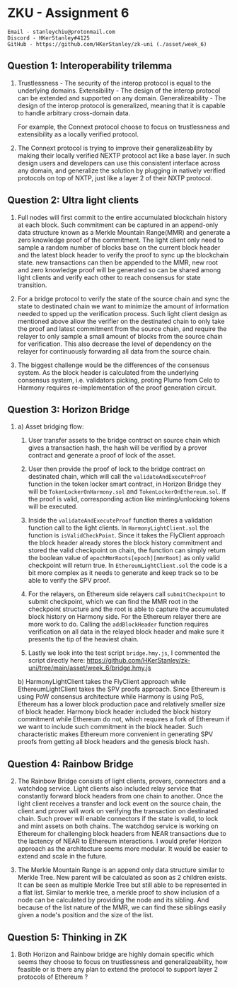# ZKU - Assignment 6

    Email - stanleychiu@protonmail.com
    Discord - HKerStanley#4125
    GitHub - https://github.com/HKerStanley/zk-uni (./asset/week_6)

## Question 1: Interoperability trilemma

1.  Trustlessness - The security of the interop protocol is equal to the underlying domains.
    Extensibility - The design of the interop protocol can be extended and supported on any domain.
    Generalizeability - The design of the interop protocol is generalized, meaning that it is capable to handle arbitrary cross-domain data.

    For example, the Connext protocol choose to focus on trustlessness and extensibility as a locally verified protocol.

2.  The Connext protocol is trying to improve their generalizeability by making their locally verified NEXTP protocol act like a base layer. In such design users and developers can use this consistent interface across any domain, and generalize the solution by plugging in natively verified protocols on top of NXTP, just like a layer 2 of their NXTP protocol.

## Question 2: Ultra light clients

1. Full nodes will first commit to the entire accumulated blockchain history at each block. Such commitment can be captured in an append-only data structure known as a Merkle Mountain Range(MMR) and generate a zero knowledge proof of the commitment. The light client only need to sample a random number of blocks base on the current block header and the latest block header to verify the proof to sync up the blockchain state. new transactions can then be appended to the MMR, new root and zero knowledge proof will be generated so can be shared among light clients and verify each other to reach consensus for state transition.

2. For a bridge protocol to verify the state of the source chain and sync the state to destinated chain we want to minimize the amount of information needed to spped up the verification process. Such light client design as mentioned above allow the verifier on the destinated chain to only take the proof and latest commitment from the source chain, and require the relayer to only sample a small amount of blocks from the source chain for verification. This also decrease the level of dependency on the relayer for continuously forwarding all data from the source chain.

3. The biggest challenge would be the differences of the consensus system. As the block header is calculated from the underlying consensus system, i.e. validators picking, proting Plumo from Celo to Harmony requires re-implementation of the proof generation circuit.

## Question 3: Horizon Bridge

1.  a) Asset bridging flow:
    1. User transfer assets to the bridge contract on source chain which gives a transaction hash, the hash will be verified by a prover contract and generate a proof of lock of the asset. 

    2. User then provide the proof of lock to the bridge contract on destinated chain, which will call the `validateAndExecuteProof` function in the token locker smart contract, in Horizon Bridge they will be `TokenLockerOnHarmony.sol` and `TokenLockerOnEthereum.sol`. If the proof is valid, corresponding action like minting/unlocking tokens will be executed.

    3. Inside the `validateAndExecuteProof` function theres a validation function call to the light clients. In `HarmonyLightClient.sol` the function is `isValidCheckPoint`. Since it takes the FlyClient approach the block header already stores the block history commitment and stored the valid checkpoint on chain, the function can simply return the boolean value of `epochMmrRoots[epoch][mmrRoot]` as only valid checkpoint will return true. In `EthereumLightClient.sol` the code is a bit more complex as it needs to generate and keep track so to be able to verify the SPV proof.

    4. For the relayers, on Ethereum side relayers call `submitCheckpoint` to submit checkpoint, which we can find the MMR root in the checkpoint structure and the root is able to capture the accumulated block history on Harmony side. For the Ethereum relayer there are more work to do. Calling the `addBlockHeader` function requires verification on all data in the relayed block header and make sure it presents the tip of the heaviest chain.

    5. Lastly we look into the test script `bridge.hmy.js`, I commented the script directly here: <https://github.com/HKerStanley/zk-uni/tree/main/asset/week_6/bridge.hmy.js>

    b) HarmonyLightClient takes the FlyClient approach while EthereumLightClient takes the SPV proofs approach. Since Ethereum is using PoW consensus architecture while Harmony is using PoS, Ethereum has a lower block production pace and relatively smaller size of block header. Harmony block header included the block history commitment while Ethereum do not, which requires a fork of Ethereum if we want to include such commitment in the block header. Such characteristic makes Ethereum more convenient in generating SPV proofs from getting all block headers and the genesis block hash.

## Question 4: Rainbow Bridge

2. The Rainbow Bridge consists of light clients, provers, connectors and a watchdog service. Light clients also included relay service that constantly forward block headers from one chain to another. Once the light client receives a transfer and lock event on the source chain, the client and prover will work on verifying the transaction on destinated chain. Such prover will enable connectors if the state is valid, to lock and mint assets on both chains. The watchdog service is working on Ethereum for challenging block headers from NEAR transactions due to the lactency of NEAR to Ethereum interactions. I would prefer Horizon approach as the architecture seems more modular. It would be easier to extend and scale in the future.

3. The Merkle Mountain Range is an append only data structure similar to Merkle Tree. New parent will be calculated as soon as 2 children exists. It can be seen as multiple Merkle Tree but still able to be represented in a flat list. Similar to merkle tree, a merkle proof to show inclusion of a node can be calculated by providing the node and its sibling. And because of the list nature of the MMR, we can find these siblings easily given a node's position and the size of the list.

## Question 5: Thinking in ZK

1. Both Horizon and Rainbow bridge are highly domain specific which seems they choose to focus on trustlessness and generalizeability, how feasible or is there any plan to extend the protocol to support layer 2 protocols of Ethereum ?
